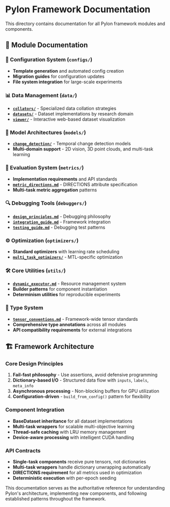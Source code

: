 # Pylon Framework Documentation

This directory contains documentation for all Pylon framework modules and components.

## 📁 Module Documentation

### 🔧 Configuration System (`configs/`)
- **Template generation** and automated config creation
- **Migration guides** for configuration updates
- **File system integration** for large-scale experiments

### 📊 Data Management (`data/`)
- **[`collators/`](data/collators/)** - Specialized data collation strategies
- **[`datasets/`](datasets/)** - Dataset implementations by research domain
- **[`viewer/`](data/viewer/)** - Interactive web-based dataset visualization

### 🤖 Model Architectures (`models/`)
- **[`change_detection/`](models/change_detection/)** - Temporal change detection models
- **Multi-domain support** - 2D vision, 3D point clouds, and multi-task learning

### 📏 Evaluation System (`metrics/`)
- **Implementation requirements** and API standards
- **[`metric_directions.md`](metrics/metric_directions.md)** - DIRECTIONS attribute specification
- **Multi-task metric aggregation** patterns

### 🔍 Debugging Tools (`debuggers/`)
- **[`design_principles.md`](debuggers/design_principles.md)** - Debugging philosophy
- **[`integration_guide.md`](debuggers/integration_guide.md)** - Framework integration
- **[`testing_guide.md`](debuggers/testing_guide.md)** - Debugging test patterns

### ⚙️ Optimization (`optimizers/`)
- **Standard optimizers** with learning rate scheduling
- **[`multi_task_optimizers/`](optimizers/multi_task_optimizers/)** - MTL-specific optimization

### 🛠️ Core Utilities (`utils/`)
- **[`dynamic_executor.md`](utils/dynamic_executor.md)** - Resource management system
- **Builder patterns** for component instantiation
- **Determinism utilities** for reproducible experiments

### 🎯 Type System
- **[`tensor_conventions.md`](tensor_conventions.md)** - Framework-wide tensor standards
- **Comprehensive type annotations** across all modules
- **API compatibility requirements** for external integrations

## 🏗️ Framework Architecture

### Core Design Principles
1. **Fail-fast philosophy** - Use assertions, avoid defensive programming
2. **Dictionary-based I/O** - Structured data flow with `inputs`, `labels`, `meta_info`
3. **Asynchronous processing** - Non-blocking buffers for GPU utilization
4. **Configuration-driven** - `build_from_config()` pattern for flexibility

### Component Integration
- **BaseDataset inheritance** for all dataset implementations
- **Multi-task wrappers** for scalable multi-objective learning
- **Thread-safe caching** with LRU memory management
- **Device-aware processing** with intelligent CUDA handling

### API Contracts
- **Single-task components** receive pure tensors, not dictionaries
- **Multi-task wrappers** handle dictionary unwrapping automatically
- **DIRECTIONS requirement** for all metrics used in optimization
- **Deterministic execution** with per-epoch seeding

This documentation serves as the authoritative reference for understanding Pylon's architecture, implementing new components, and following established patterns throughout the framework.